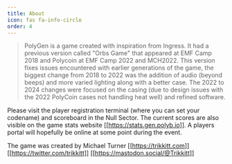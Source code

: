 ```yaml
---
title: About
icon: fas fa-info-circle
order: 4
---
```


> PolyGen is a game created with inspiration from Ingress.  It had a previous version called "Orbs Game" that appeared at EMF Camp 2018 and Polycoin at EMF Camp 2022 and MCH2022.  This version fixes issues encountered with earlier generations of the game, the biggest change from 2018 to 2022 was the addition of audio (beyond beeps) and more varied lighting along with a better case.  The 2022 to 2024 changes were focused on the casing (due to design issues with the 2022 PolyCoin cases not handling heat well) and refined software. 

Please visit the player registration terminal (where you can set your codename) and scoreboard in the Null Sector.  The current scores are also visible on the game stats website [[https://stats.gen.polyb.io]].  A players portal will hopefully be online at some point during the event.

The game was created by Michael Turner [[https://trikkitt.com]] [[https://twitter.com/trikkitt]] [[https://mastodon.social/@Trikkitt]]

